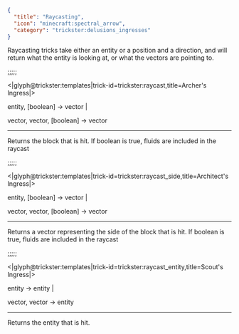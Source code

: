 ```json
{
  "title": "Raycasting",
  "icon": "minecraft:spectral_arrow",
  "category": "trickster:delusions_ingresses"
}
```

Raycasting tricks take either an entity or a position and a direction, and will return what the entity is looking at, 
or what the vectors are pointing to.

;;;;;

<|glyph@trickster:templates|trick-id=trickster:raycast,title=Archer's Ingress|>

entity, [boolean] -> vector |

vector, vector, [boolean] -> vector

---

Returns the block that is hit.
If boolean is true, fluids are included in the raycast

;;;;;

<|glyph@trickster:templates|trick-id=trickster:raycast_side,title=Architect's Ingress|>

entity, [boolean] -> vector |

vector, vector, [boolean] -> vector

---

Returns a vector representing the side of the block that is hit.
If boolean is true, fluids are included in the raycast

;;;;;

<|glyph@trickster:templates|trick-id=trickster:raycast_entity,title=Scout's Ingress|>

entity -> entity |

vector, vector -> entity

---

Returns the entity that is hit.
